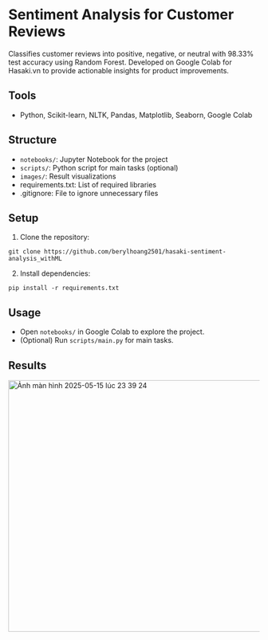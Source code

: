 # Sentiment Analysis for Customer Reviews

Classifies customer reviews into positive, negative, or neutral with 98.33% test accuracy using Random Forest. Developed on Google Colab for Hasaki.vn to provide actionable insights for product improvements.

## Tools
- Python, Scikit-learn, NLTK, Pandas, Matplotlib, Seaborn, Google Colab

## Structure
- `notebooks/`: Jupyter Notebook for the project
- `scripts/`: Python script for main tasks (optional)
- `images/`: Result visualizations
- requirements.txt: List of required libraries
- .gitignore: File to ignore unnecessary files

## Setup
1. Clone the repository:

```
git clone https://github.com/berylhoang2501/hasaki-sentiment-analysis_withML
```

2. Install dependencies:

```
pip install -r requirements.txt
```

## Usage
- Open `notebooks/` in Google Colab to explore the project.
- (Optional) Run `scripts/main.py` for main tasks.

## Results

<img width="505" alt="Ảnh màn hình 2025-05-15 lúc 23 39 24" src="https://github.com/user-attachments/assets/1d26b1e8-f009-4b92-bf74-bab664bb0dfc" />
